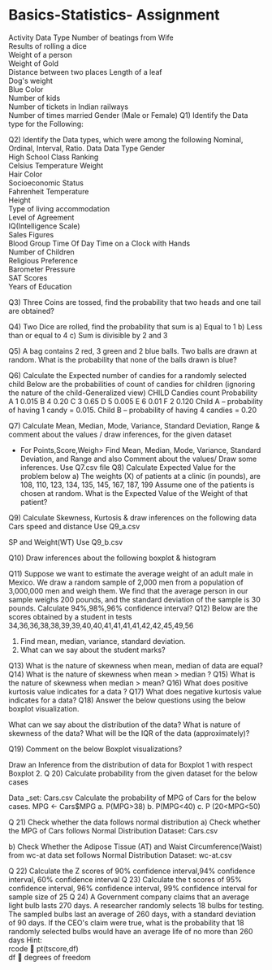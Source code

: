 # Basics-Statistics- Assignment
Activity	Data Type
Number of beatings from Wife	
Results of rolling a dice	
Weight of a person	
Weight of Gold	
Distance between two places	
Length of a leaf	
Dog's weight	
Blue Color	
Number of kids	
Number of tickets in Indian railways	
Number of times married	
Gender (Male or Female)	
Q1) Identify the Data type for the Following:

Q2) Identify the Data types, which were among the following
Nominal, Ordinal, Interval, Ratio.
Data	Data Type
Gender	
High School Class Ranking	
Celsius Temperature	
Weight	
Hair Color	
Socioeconomic Status	
Fahrenheit Temperature	
Height	
Type of living accommodation	
Level of Agreement	
IQ(Intelligence Scale)	
Sales Figures	
Blood Group	
Time Of Day	
Time on a Clock with Hands	
Number of Children	
Religious Preference	
Barometer Pressure	
SAT Scores	
Years of Education	


Q3) Three Coins are tossed, find the probability that two heads and one tail are obtained?

Q4)  Two Dice are rolled, find the probability that sum is
a)	Equal to 1
b)	Less than or equal to 4
c)	Sum is divisible by 2 and  3



Q5)  A bag contains 2 red, 3 green and 2 blue balls. Two balls are drawn at random. What is the probability that none of the balls drawn is blue?



Q6) Calculate the Expected number of candies for a randomly selected child 
Below are the probabilities of count of candies for children (ignoring the nature of the child-Generalized view)
CHILD	Candies count	Probability
A	1	0.015
B	4	0.20
C	3	0.65
D	5	0.005
E	6	0.01
F	2	0.120
Child A – probability of having 1 candy = 0.015.
Child B – probability of having 4 candies = 0.20



Q7) Calculate Mean, Median, Mode, Variance, Standard Deviation, Range &     comment about the values / draw inferences, for the given dataset
-	For Points,Score,Weigh>
Find Mean, Median, Mode, Variance, Standard Deviation, and Range and also Comment about the values/ Draw some inferences.
Use Q7.csv file 
Q8) Calculate Expected Value for the problem below
a)	The weights (X) of patients at a clinic (in pounds), are
108, 110, 123, 134, 135, 145, 167, 187, 199
Assume one of the patients is chosen at random. What is the Expected Value of the Weight of that patient?

Q9) Calculate Skewness, Kurtosis & draw inferences on the following data
      Cars speed and distance 
Use Q9_a.csv

SP and Weight(WT)
Use Q9_b.csv

Q10) Draw inferences about the following boxplot & histogram

 

 

Q11)  Suppose we want to estimate the average weight of an adult male in    Mexico. We draw a random sample of 2,000 men from a population of 3,000,000 men and weigh them. We find that the average person in our sample weighs 200 pounds, and the standard deviation of the sample is 30 pounds. Calculate 94%,98%,96% confidence interval?
Q12)  Below are the scores obtained by a student in tests 
34,36,36,38,38,39,39,40,40,41,41,41,41,42,42,45,49,56
1)	Find mean, median, variance, standard deviation.
2)	What can we say about the student marks? 

Q13) What is the nature of skewness when mean, median of data are equal?
Q14) What is the nature of skewness when mean > median ?
Q15) What is the nature of skewness when median > mean?
Q16) What does positive kurtosis value indicates for a data ?
Q17) What does negative kurtosis value indicates for a data?
Q18) Answer the below questions using the below boxplot visualization.
 
What can we say about the distribution of the data?
What is nature of skewness of the data?
What will be the IQR of the data (approximately)? 








Q19) Comment on the below Boxplot visualizations? 
 
Draw an Inference from the distribution of data for Boxplot 1 with respect Boxplot 2.
Q 20) Calculate probability from the given dataset for the below cases

Data _set: Cars.csv
Calculate the probability of MPG  of Cars for the below cases.
       MPG <- Cars$MPG
a.	P(MPG>38)
b.	P(MPG<40)
c.    P (20<MPG<50)


Q 21) Check whether the data follows normal distribution
a)	Check whether the MPG of Cars follows Normal Distribution 
        Dataset: Cars.csv


b)	Check Whether the Adipose Tissue (AT) and Waist Circumference(Waist)  from wc-at data set  follows Normal Distribution 
       Dataset: wc-at.csv

Q 22) Calculate the Z scores of  90% confidence interval,94% confidence interval, 60% confidence interval 
            Q 23) Calculate the t scores of 95% confidence interval, 96% confidence interval, 99% confidence interval for sample size of 25
  Q 24)   A Government  company claims that an average light bulb lasts 270 days. A researcher randomly selects 18 bulbs for testing. The sampled bulbs last an average of 260 days, with a standard deviation of 90 days. If the CEO's claim were true, what is the probability that 18 randomly selected bulbs would have an average life of no more than 260 days
Hint:  
   rcode   pt(tscore,df)  
 df  degrees of freedom

         

